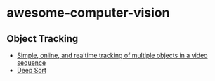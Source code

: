 # awesome-computer-vision

## Object Tracking
* [Simple, online, and realtime tracking of multiple objects in a video sequence](https://github.com/abewley/sort)
* [Deep Sort](https://github.com/nwojke/deep_sort)
